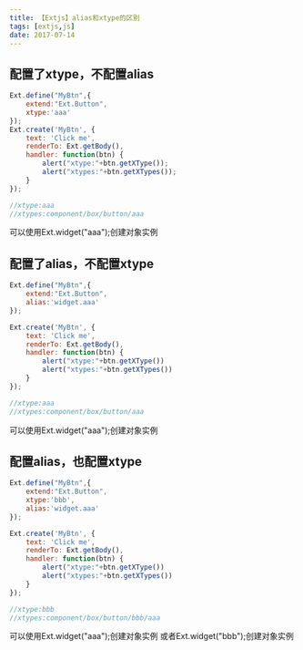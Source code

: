 ```yaml
---
title: 【Extjs】alias和xtype的区别
tags: [extjs,js]
date: 2017-07-14
---
```



## 配置了xtype，不配置alias
```js
Ext.define("MyBtn",{
    extend:"Ext.Button",
    xtype:'aaa'
});
Ext.create('MyBtn', {
    text: 'Click me',
    renderTo: Ext.getBody(),
    handler: function(btn) {
        alert("xtype:"+btn.getXType());
        alert("xtypes:"+btn.getXTypes());
    }
});

//xtype:aaa
//xtypes:component/box/button/aaa
```
可以使用Ext.widget("aaa");创建对象实例

<!-- more -->

## 配置了alias，不配置xtype

```js
Ext.define("MyBtn",{
    extend:"Ext.Button",
    alias:'widget.aaa'
});

Ext.create('MyBtn', {
    text: 'Click me',
    renderTo: Ext.getBody(),
    handler: function(btn) {
        alert("xtype:"+btn.getXType())
        alert("xtypes:"+btn.getXTypes())
    }
});

//xtype:aaa
//xtypes:component/box/button/aaa
```

可以使用Ext.widget("aaa");创建对象实例


## 配置alias，也配置xtype

```js
Ext.define("MyBtn",{
    extend:"Ext.Button",
    xtype:'bbb',
    alias:'widget.aaa'
});

Ext.create('MyBtn', {
    text: 'Click me',
    renderTo: Ext.getBody(),
    handler: function(btn) {
        alert("xtype:"+btn.getXType())
        alert("xtypes:"+btn.getXTypes())
    }
});

//xtype:bbb
//xtypes:component/box/button/bbb/aaa
```

可以使用Ext.widget("aaa");创建对象实例
或者Ext.widget("bbb");创建对象实例
